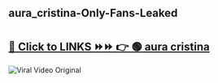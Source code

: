
 ## aura_cristina-Only-Fans-Leaked

# <h2><a href="https://clipsfans.com/aura_cristina&ref=git">🔗 Click to LINKS ⏩⏩ 👉 🟢 aura cristina </a></h2>

<a href="https://clipsfans.com/aura_cristina&ref=git" rel="nofollow" data-target="animated-image.originalLink"><img src="https://i.ibb.co.com/xMMVF88/686577567.gif" alt="Viral Video Original" style="max-width: 100%; display: inline-block;" data-target="animated-image.originalImage"></a>

